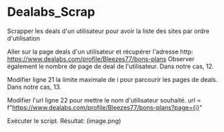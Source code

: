# Dealabs_Scrap
Scrapper les deals d'un utilisateur pour avoir la liste des sites par ordre d'utilisation

Aller sur la page deals d'un utilisateur et récupérer l'adresse http:
https://www.dealabs.com/profile/Bleezes77/bons-plans
Observer également le nombre de page de deal de l'utilisateur. Dans notre cas, 12.

Modifier ligne 21 la limite maximale de i pour parcourir les pages de deals. Dans notre cas, 13.

Modifier l'url ligne 22 pour mettre le nom d'utilisateur souhaité.
    url = f"https://www.dealabs.com/profile/Bleezes77/bons-plans?page={i}"

Exécuter le script.
Résultat:
(image.png)
